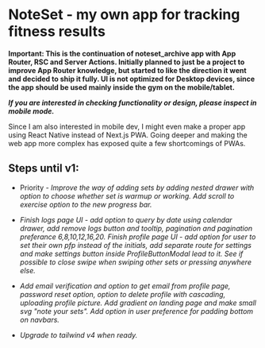 # NoteSet - my own app for tracking fitness results

**Important: This is the continuation of noteset_archive app with App Router, RSC and Server Actions. Initially planned to just be a project to improve App Router knowledge, but started to like the direction it went and decided to ship it fully. UI is not optimized for Desktop devices, since the app should be used mainly inside the gym on the mobile/tablet.**

**_If you are interested in checking functionality or design, please inspect in mobile mode._**

Since I am also interested in mobile dev, I might even make a proper app using React Native instead of Next.js PWA. Going deeper and making the web app more complex has exposed quite a few shortcomings of PWAs.

## Steps until v1:

- Priority - _Improve the way of adding sets by adding nested drawer with option to choose whether set is warmup or working. Add scroll to exercise option to the new progress bar._

- _Finish logs page UI - add option to query by date using calendar drawer, add remove logs button and tooltip, pagination and pagination preferance 6,8,10,12,16,20. Finish profile page UI - add option for user to set their own pfp instead of the initials, add separate route for settings and make settings button inside ProfileButtonModal lead to it. See if possible to close swipe when swiping other sets or pressing anywhere else._

- _Add email verification and option to get email from profile page, password reset option, option to delete profile with cascading, uploading profile picture. Add gradient on landing page and make small svg "note your sets". Add option in user preference for padding bottom on navbars._

- _Upgrade to tailwind v4 when ready._
